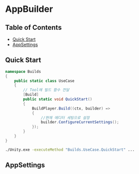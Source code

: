 AppBuilder
==

## Table of Contents

- [Quick Start](#quick-start)
- [AppSettings](#appsettings)

Quick Start
---
``` csharp
namespace Builds
{
    public static class UseCase
    {
        // Tool에 빌드 함수 전달
        [Build]
        public static void QuickStart()
        {
            BuildPlayer.Build((ctx, builder) =>
            {
                //현재 에디터 세팅으로 설정
                builder.ConfigureCurrentSettings();
            });
        }
    }
}
```
``` zsh
./Unity.exe -executeMethod "Builds.UseCase.QuickStart" ...
```

AppSettings
---
